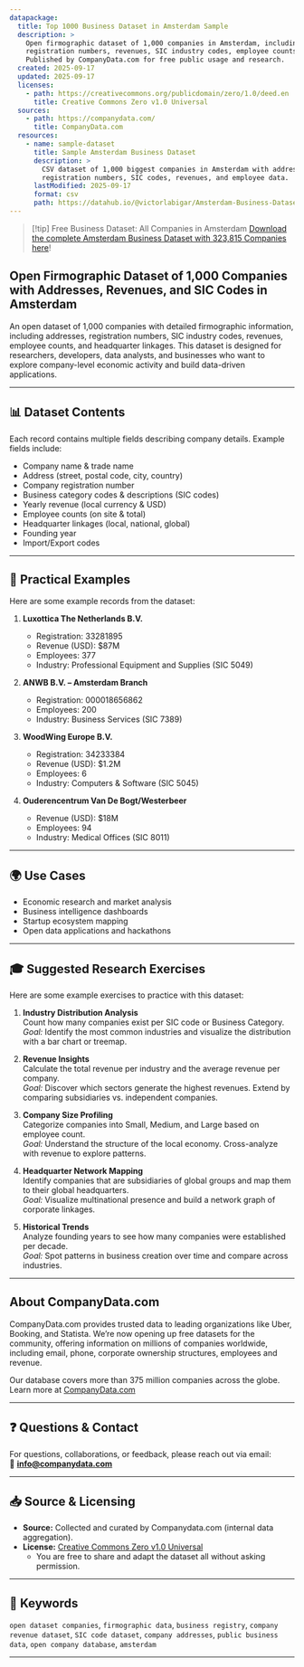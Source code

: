 ```yaml
---
datapackage:
  title: Top 1000 Business Dataset in Amsterdam Sample
  description: >
    Open firmographic dataset of 1,000 companies in Amsterdam, including addresses, 
    registration numbers, revenues, SIC industry codes, employee counts, and headquarter linkages. 
    Published by CompanyData.com for free public usage and research.
  created: 2025-09-17
  updated: 2025-09-17
  licenses:
    - path: https://creativecommons.org/publicdomain/zero/1.0/deed.en
      title: Creative Commons Zero v1.0 Universal
  sources:
    - path: https://companydata.com/
      title: CompanyData.com
  resources:
    - name: sample-dataset
      title: Sample Amsterdam Business Dataset
      description: >
        CSV dataset of 1,000 biggest companies in Amsterdam with addresses, 
        registration numbers, SIC codes, revenues, and employee data.
      lastModified: 2025-09-17
      format: csv
      path: https://datahub.io/@victorlabigar/Amsterdam-Business-Dataset/_r/-/amsterdam-business-dataset-sample.csv
---
```


> [!tip] Free Business Dataset: All Companies in Amsterdam
> [Download the complete Amsterdam Business Dataset with 323,815 Companies here](https://companydata.com/wp-content/uploads/datasets/amsterdam-business-dataset.csv.zip)!

## Open Firmographic Dataset of 1,000 Companies with Addresses, Revenues, and SIC Codes in Amsterdam

An open dataset of 1,000 companies with detailed firmographic information, including addresses, registration numbers, SIC industry codes, revenues, employee counts, and headquarter linkages. This dataset is designed for researchers, developers, data analysts, and businesses who want to explore company-level economic activity and build data-driven applications.

---


## 📊 Dataset Contents

Each record contains multiple fields describing company details. Example fields include:

- Company name & trade name  
- Address (street, postal code, city, country)  
- Company registration number  
- Business category codes & descriptions (SIC codes)  
- Yearly revenue (local currency & USD)  
- Employee counts (on site & total)  
- Headquarter linkages (local, national, global)  
- Founding year  
- Import/Export codes  

---

## 🔎 Practical Examples

Here are some example records from the dataset:

1. **Luxottica The Netherlands B.V.**  
   - Registration: 33281895  
   - Revenue (USD): $87M  
   - Employees: 377  
   - Industry: Professional Equipment and Supplies (SIC 5049)  

2. **ANWB B.V. – Amsterdam Branch**  
   - Registration: 000018656862  
   - Employees: 200  
   - Industry: Business Services (SIC 7389)  

3. **WoodWing Europe B.V.**  
   - Registration: 34233384  
   - Revenue (USD): $1.2M  
   - Employees: 6  
   - Industry: Computers & Software (SIC 5045)  

4. **Ouderencentrum Van De Bogt/Westerbeer**  
   - Revenue (USD): $18M  
   - Employees: 94  
   - Industry: Medical Offices (SIC 8011)  

---

## 🌍 Use Cases
- Economic research and market analysis  
- Business intelligence dashboards  
- Startup ecosystem mapping  
- Open data applications and hackathons  

---

## 🎓 Suggested Research Exercises

Here are some example exercises to practice with this dataset:

1. **Industry Distribution Analysis**  
   Count how many companies exist per SIC code or Business Category.  
   *Goal:* Identify the most common industries and visualize the distribution with a bar chart or treemap.

2. **Revenue Insights**  
   Calculate the total revenue per industry and the average revenue per company.  
   *Goal:* Discover which sectors generate the highest revenues. Extend by comparing subsidiaries vs. independent companies.

3. **Company Size Profiling**  
   Categorize companies into Small, Medium, and Large based on employee count.  
   *Goal:* Understand the structure of the local economy. Cross-analyze with revenue to explore patterns.

4. **Headquarter Network Mapping**  
   Identify companies that are subsidiaries of global groups and map them to their global headquarters.  
   *Goal:* Visualize multinational presence and build a network graph of corporate linkages.

5. **Historical Trends**  
   Analyze founding years to see how many companies were established per decade.  
   *Goal:* Spot patterns in business creation over time and compare across industries.

---

## About CompanyData.com

CompanyData.com provides trusted data to leading organizations like Uber, Booking, and Statista. We’re now opening up free datasets for the community, offering information on millions of companies worldwide, including email, phone, corporate ownership structures, employees and revenue.

Our database covers more than 375 million companies across the globe.
Learn more at [CompanyData.com](https://companydata.com)

---

## ❓ Questions & Contact
For questions, collaborations, or feedback, please reach out via email:  
📧 **info@companydata.com**

---

## 📥 Source & Licensing

- **Source:** Collected and curated by Companydata.com (internal data aggregation).  
- **License:** [Creative Commons Zero v1.0 Universal](https://creativecommons.org/publicdomain/zero/1.0/deed.en)  
  - You are free to share and adapt the dataset all without asking permission.

---

## 🔑 Keywords
`open dataset companies`, `firmographic data`, `business registry`, `company revenue dataset`, `SIC code dataset`, `company addresses`, `public business data`, `open company database`, `amsterdam`

---

